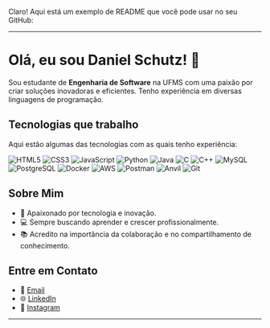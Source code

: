 Claro! Aqui está um exemplo de README que você pode usar no seu GitHub:

---

# Olá, eu sou Daniel Schutz! 👋

Sou estudante de **Engenharia de Software** na UFMS com uma paixão por criar soluções inovadoras e eficientes. Tenho experiência em diversas linguagens de programação.

## Tecnologias que trabalho

Aqui estão algumas das tecnologias com as quais tenho experiência:

![HTML5](https://img.shields.io/badge/HTML5-%23E34F26.svg?&style=for-the-badge&logo=html5&logoColor=white)
![CSS3](https://img.shields.io/badge/CSS3-%231572B6.svg?&style=for-the-badge&logo=css3&logoColor=white)
![JavaScript](https://img.shields.io/badge/JavaScript-%23F7DF1C.svg?&style=for-the-badge&logo=javascript&logoColor=black)
![Python](https://img.shields.io/badge/Python-%2338A1D1.svg?&style=for-the-badge&logo=python&logoColor=white)
![Java](https://img.shields.io/badge/Java-%23E34A86.svg?&style=for-the-badge&logo=java&logoColor=white)
![C](https://img.shields.io/badge/C-%2300599C.svg?&style=for-the-badge&logo=c&logoColor=white)
![C++](https://img.shields.io/badge/C%2B%2B-%2300599C.svg?&style=for-the-badge&logo=cplusplus&logoColor=white)
![MySQL](https://img.shields.io/badge/MySQL-%234479A1.svg?&style=for-the-badge&logo=mysql&logoColor=white)
![PostgreSQL](https://img.shields.io/badge/PostgreSQL-%23336791.svg?&style=for-the-badge&logo=postgresql&logoColor=white)
![Docker](https://img.shields.io/badge/Docker-%232496ED.svg?&style=for-the-badge&logo=docker&logoColor=white)
![AWS](https://img.shields.io/badge/Amazon%20AWS-%23FF9900.svg?&style=for-the-badge&logo=amazon-aws&logoColor=white)
![Postman](https://img.shields.io/badge/Postman-%23FF6C37.svg?&style=for-the-badge&logo=postman&logoColor=white)
![Anvil](https://img.shields.io/badge/Anvil-%232D2D2D.svg?&style=for-the-badge&logo=anvil&logoColor=white)
![Git](https://img.shields.io/badge/Git-%23F05032.svg?&style=for-the-badge&logo=git&logoColor=white)
## Sobre Mim

- 🧠 Apaixonado por tecnologia e inovação.
- 💻 Sempre buscando aprender e crescer profissionalmente.
- 📚 Acredito na importância da colaboração e no compartilhamento de conhecimento.

## Entre em Contato

- 📧 [Email](mailto:daniel3322schutz@hotmail.com.com)
- 🌐 [LinkedIn](linkedin.com/in/daniel-schutz-0ba659178)
- 📸 [Instagram]([https://twitter.com/danielschutz](https://www.instagram.com/_danielschutz))

---
